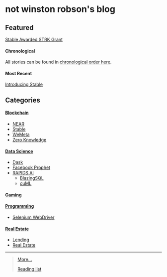 # not winston robson's blog

## Featured
[Stable Awarded STRK Grant](https://medium.com/stable-inc/stable-awarded-strk-grant-3591222f2524)

#### Chronological 
All stories can be found in [chronological order here](docs/chronological).

#### Most Recent
[Introducing Stable](https://medium.com/regarding-real-estate/introducing-stable-69537bd7ee99)

## Categories

#### [Blockchain](docs/blockchain)
- [NEAR](docs/blockchain/near)
- [Stable](docs/blockchain/stable)
- [WeMeta](docs/blockchain/wemeta)
- [Zero Knowledge](docs/blockchain/zero_knowledge)

#### [Data Science](docs/data_science)
- [Dask](docs/ds/dask)
- [Facebook Prophet](docs/ds/prophet)
- [RAPIDS AI](docs/ds/rapids)
  - [BlazingSQL](docs/ds/rapids_ai/blazingsql)
  - [cuML](docs/ds/rapids_ai/cuml)

#### [Gaming](docs/gaming)

#### [Programming](docs/programming)
- [Selenium WebDriver](docs/pr/selenium)

#### [Real Estate](docs/real_estate)
- [Lending](docs/re/lending)
- [Real Estate](docs/re/real_estate)

-----
> [More...](docs/more) 
> 
> [Reading list](docs/reading_list)
